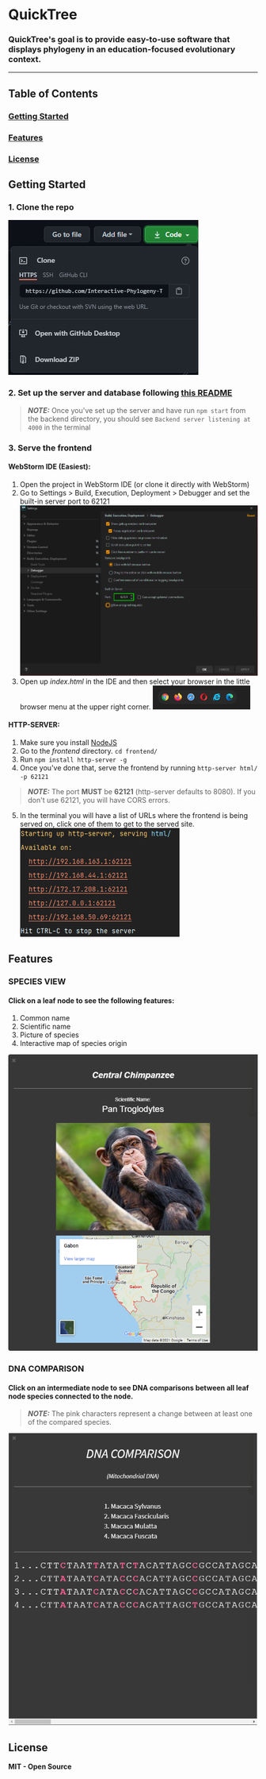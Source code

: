 # QuickTree

### QuickTree's goal is to provide easy-to-use software that displays phylogeny in an education-focused evolutionary context.
***


## Table of Contents
### [Getting Started](#getting-started)
### [Features](#features)
### [License](#license)


## Getting Started
### 1. Clone the repo
![img.png](html/img/img.png)

### 2. Set up the server and database following [this README](https://github.com/Interactive-Phylogeny-Team/InteractivePhylogeny/blob/main/back-end/README.md)
> **_NOTE:_** Once you've set up the server and have run `npm start` from the backend directory, you should see `Backend server listening at 4000` in the terminal

### 3. Serve the frontend

#### WebStorm IDE (Easiest):
1. Open the project in WebStorm IDE (or clone it directly with WebStorm)
2. Go to Settings > Build, Execution, Deployment > Debugger and set the built-in server port to 62121
![ide_settings_img.png](html/img/ide_settings_img.png)
3. Open up *index.html* in the IDE and then select your browser in the little browser menu at the upper right corner.
![ide_browser_menu.png](html/img/ide_browser_menu.png)
  
#### HTTP-SERVER:
1. Make sure you install [NodeJS](https://nodejs.org/en/)
2. Go to the *frontend* directory. `cd frontend/`
3. Run `npm install http-server -g`
4. Once you've done that, serve the frontend by running `http-server html/ -p 62121`
> **_NOTE:_** The port **MUST** be **62121** (http-server defaults to 8080). If you don't use 62121, you will have CORS errors.
5. In the terminal you will have a list of URLs where the frontend is being served on, click one of them to get to the served site.
![serve_ex.png](html/img/serve_ex.png)


## Features

### SPECIES VIEW
#### Click on a leaf node to see the following features:
1. Common name
2. Scientific name
3. Picture of species
4. Interactive map of species origin

![species_view.png](html/img/species_view.png)
   
### DNA COMPARISON
#### Click on an intermediate node to see DNA comparisons between all leaf node species connected to the node.
> **_NOTE:_** The pink characters represent a change between at least one of the compared species.

![dna_comp.png](html/img/dna_comp.png)


## License
**MIT - Open Source**
